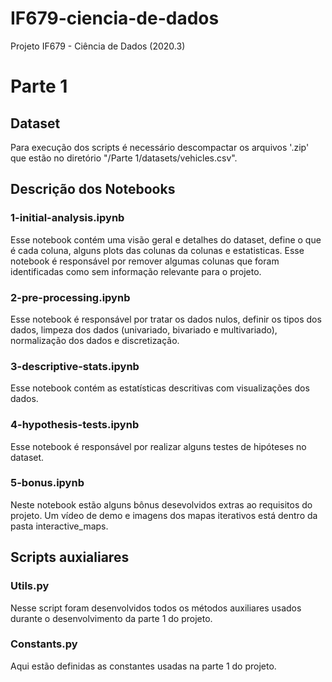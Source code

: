 # IF679-ciencia-de-dados
Projeto IF679 - Ciência de Dados (2020.3)  

# Parte 1
## Dataset
Para execução dos scripts é necessário descompactar os arquivos '.zip' que estão no diretório "/Parte 1/datasets/vehicles.csv".

## Descrição dos Notebooks
### 1-initial-analysis.ipynb
Esse notebook contém uma visão geral e detalhes do dataset, define o que é cada coluna, alguns plots das colunas da colunas e estatisticas. Esse notebook é responsável por remover algumas colunas que foram identificadas como sem informação relevante para o projeto.  

### 2-pre-processing.ipynb
Esse notebook é responsável por tratar os dados nulos, definir os tipos dos dados, limpeza dos dados (univariado, bivariado e multivariado), normalização dos dados e discretização.  

### 3-descriptive-stats.ipynb
Esse notebook contém as estatísticas descritivas com visualizações dos dados.  

### 4-hypothesis-tests.ipynb
Esse notebook é responsável por realizar alguns testes de hipóteses no dataset.  

### 5-bonus.ipynb
Neste notebook estão alguns bônus desevolvidos extras ao requisitos do projeto. Um vídeo de demo e imagens dos mapas iterativos está dentro da pasta interactive_maps.

## Scripts auxialiares
### Utils.py
Nesse script foram desenvolvidos todos os métodos auxiliares usados durante o desenvolvimento da parte 1 do projeto.  

### Constants.py
Aqui estão definidas as constantes usadas na parte 1 do projeto.
